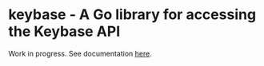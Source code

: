 # keybase - A Go library for accessing the Keybase API

Work in progress. See documentation [here](http://godoc.org/github.com/kladd/keybase).
